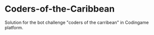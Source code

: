 # Coders-of-the-Caribbean
Solution for the bot challenge "coders of the carribean" in Codingame platform. 
